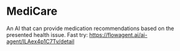 # MediCare
An AI that can provide medication recommendations based on the presented health issue.
Fast try: https://flowagent.ai/ai-agent/ILAex4p1C7Tv/detail
